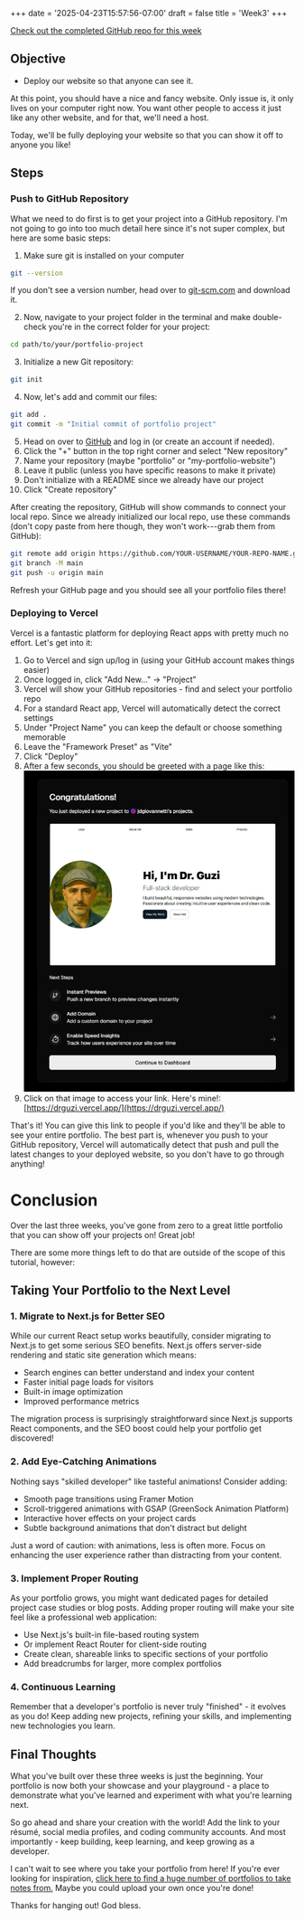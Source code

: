 +++
date = '2025-04-23T15:57:56-07:00'
draft = false
title = 'Week3'
+++

[Check out the completed GitHub repo for this week](https://github.com/jdgio2/cs-club-portfolio-w2)

## Objective

-   Deploy our website so that anyone can see it.

At this point, you should have a nice and fancy website. Only issue is, it only lives on your computer right now. You want other people to access it just like any other website, and for that, we'll need a host.

Today, we'll be fully deploying your website so that you can show it off to anyone you like!

## Steps

### Push to GitHub Repository

What we need to do first is to get your project into a GitHub repository. I'm not going to go into too much detail here since it's not super complex, but here are some basic steps:

1. Make sure git is installed on your computer

```bash
git --version
```

If you don't see a version number, head over to [git-scm.com](git-scm.com) and download it.

2. Now, navigate to your project folder in the terminal and make double-check you're in the correct folder for your project:

```bash
cd path/to/your/portfolio-project
```

3. Initialize a new Git repository:

```bash
git init
```

4. Now, let's add and commit our files:

```bash
git add .
git commit -m "Initial commit of portfolio project"
```

5. Head on over to [GitHub](github.com) and log in (or create an account if needed).
6. Click the "+" button in the top right corner and select "New repository"
7. Name your repository (maybe "portfolio" or "my-portfolio-website")
8. Leave it public (unless you have specific reasons to make it private)
9. Don't initialize with a README since we already have our project
10. Click "Create repository"

After creating the repository, GitHub will show commands to connect your local repo. Since we already initialized our local repo, use these commands (don't copy paste from here though, they won't work---grab them from GitHub):

```bash
git remote add origin https://github.com/YOUR-USERNAME/YOUR-REPO-NAME.git
git branch -M main
git push -u origin main
```

Refresh your GitHub page and you should see all your portfolio files there!

### Deploying to Vercel

Vercel is a fantastic platform for deploying React apps with pretty much no effort. Let's get into it:

1. Go to Vercel and sign up/log in (using your GitHub account makes things easier)
2. Once logged in, click "Add New..." -> "Project"
3. Vercel will show your GitHub repositories - find and select your portfolio repo
4. For a standard React app, Vercel will automatically detect the correct settings
5. Under "Project Name" you can keep the default or choose something memorable
6. Leave the "Framework Preset" as "Vite"
7. Click "Deploy"
8. After a few seconds, you should be greeted with a page like this:
   ![it's deployed](image.png)
9. Click on that image to access your link. Here's mine!: [https://drguzi.vercel.app/](https://drguzi.vercel.app/)

That's it! You can give this link to people if you'd like and they'll be able to see your entire portfolio. The best part is, whenever you push to your GitHub repository, Vercel will automatically detect that push and pull the latest changes to your deployed website, so you don't have to go through anything!

# Conclusion

Over the last three weeks, you've gone from zero to a great little portfolio that you can show off your projects on! Great job!

There are some more things left to do that are outside of the scope of this tutorial, however:

## Taking Your Portfolio to the Next Level

### 1. Migrate to Next.js for Better SEO

While our current React setup works beautifully, consider migrating to Next.js to get some serious SEO benefits. Next.js offers server-side rendering and static site generation which means:

-   Search engines can better understand and index your content
-   Faster initial page loads for visitors
-   Built-in image optimization
-   Improved performance metrics

The migration process is surprisingly straightforward since Next.js supports React components, and the SEO boost could help your portfolio get discovered!

### 2. Add Eye-Catching Animations

Nothing says "skilled developer" like tasteful animations! Consider adding:

-   Smooth page transitions using Framer Motion
-   Scroll-triggered animations with GSAP (GreenSock Animation Platform)
-   Interactive hover effects on your project cards
-   Subtle background animations that don't distract but delight

Just a word of caution: with animations, less is often more. Focus on enhancing the user experience rather than distracting from your content.

### 3. Implement Proper Routing

As your portfolio grows, you might want dedicated pages for detailed project case studies or blog posts. Adding proper routing will make your site feel like a professional web application:

-   Use Next.js's built-in file-based routing system
-   Or implement React Router for client-side routing
-   Create clean, shareable links to specific sections of your portfolio
-   Add breadcrumbs for larger, more complex portfolios

### 4. Continuous Learning

Remember that a developer's portfolio is never truly "finished" - it evolves as you do! Keep adding new projects, refining your skills, and implementing new technologies you learn.

## Final Thoughts

What you've built over these three weeks is just the beginning. Your portfolio is now both your showcase and your playground - a place to demonstrate what you've learned and experiment with what you're learning next.

So go ahead and share your creation with the world! Add the link to your résumé, social media profiles, and coding community accounts. And most importantly - keep building, keep learning, and keep growing as a developer.

I can't wait to see where you take your portfolio from here! If you're ever looking for inspiration, [click here to find a huge number of portfolios to take notes from.](https://github.com/emmabostian/developer-portfolios) Maybe you could upload your own once you're done!

Thanks for hanging out! God bless.
